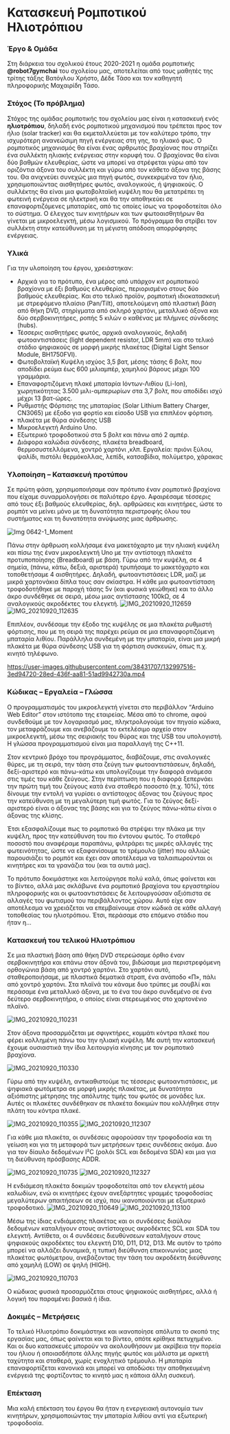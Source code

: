 # Κατασκευή Ρομποτικού Ηλιοτρόπιου

### Έργο & Ομάδα

Στη διάρκεια του σχολικού έτους 2020-2021 η ομάδα ρομποτικής **@robot7gymchai** του σχολείου μας, αποτελείται από τους μαθητές της τρίτης τάξης Βατόγλου Χρήστο, Δέδε Τάσο και τον καθηγητή πληροφορικής Μαχαιρίδη Τάσο.

### Στόχος (Το πρόβλημα)

Στόχος της ομάδας ρομποτικής του σχολείου μας είναι η κατασκευή ενός **ηλιοτρόπιου**, δηλαδή ενός ρομποτικού μηχανισμού που τρέπεται προς τον ήλιο (solar tracker) και θα εκμεταλλεύεται με τον καλύτερο τρόπο, την ισχυρότερη ανανεώσιμη πηγή ενέργειας στη γης, το ηλιακό φως.
Ο ρομποτικός μηχανισμός θα είναι ένας αρθρωτός βραχίονας που στηρίζει ένα συλλέκτη ηλιακής ενέργειας στην κορυφή του. Ο βραχίονας θα είναι δύο βαθμών ελευθερίας, ώστε να μπορεί να στρέφεται γύρω από τον οριζόντια άξονα του συλλέκτη και γύρω από τον κάθετο άξονα της βάσης του.
Θα ανιχνεύει συνεχώς μια πηγή φωτός, συγκεκριμένα τον ήλιο, χρησιμοποιώντας αισθητήρες φωτός, αναλογικούς, ή ψηφιακούς.
Ο συλλέκτης θα είναι μια φωτοβολταϊκή κυψέλη που θα μετατρέπει τη φωτεινή ενέργεια σε ηλεκτρική και θα την αποθηκεύει σε επαναφορτιζόμενες μπαταρίες, από τις οποίες ίσως να τροφοδοτείται όλο το σύστημα.
Ο έλεγχος των κινητήρων και των φωτοαισθητήρων θα γίνεται με μικροελεγκτή, μέσω λογισμικού. Το πρόγραμμα θα στρίβει τον συλλέκτη στην κατεύθυνση με τη μέγιστη απόδοση απορρόφησης ενέργειας. 

### Υλικά

Για την υλοποίηση του έργου, χρειάστηκαν:
  - Αρχικά για το πρότυπο, ένα μέρος από υπάρχον κιτ ρομποτικού βραχίονα με έξι βαθμούς ελευθερίας, περιορισμένο στους δύο βαθμούς ελευθερίας. Και στο τελικό προϊόν, ρομποτική ιδιοκατασκευή με στρεφόμενο πλαίσιο (Pan/Tilt), αποτελούμενη από πλαστική βάση από θήκη DVD, στηρίγματα από σκληρό χαρτόνι, μεταλλικό άξονα και δύο σερβοκινητήρες, ροπής 5 κιλών ο καθένας με πλήμνες σύνδεσης (hubs).
  - Τέσσερις αισθητήρες φωτός, αρχικά αναλογικούς, δηλαδή φωτοαντιστάσεις (light dependent resistor, LDR 5mm) και στο τελικό στάδιο ψηφιακούς σε μορφή μικρής πλακέτας (Digital Light Sensor Module, BH1750FVI).
  - Φωτοβολταϊκή Κυψέλη ισχύος 3,5 βατ, μέσης τάσης 6 βολτ, που αποδίδει ρεύμα έως 600 μιλιαμπέρ, χαμηλού βάρους μέχρι 100 γραμμάρια.
  - Επαναφορτιζόμενη πλακέ μπαταρία Ιόντων-Λιθίου (Li-Ion), χωρητικότητας 3.500 μιλι-αμπερωρίων στα 3,7 βολτ, που αποδίδει ισχύ μέχρι 13 βατ-ώρες.
  - Ρυθμιστής Φόρτισης της μπαταρίας (Solar Lithium Battery Charger, CN3065) με έξοδο για φορτίο και είσοδο USB για επιπλέον φόρτιση.
  - πλακέτα με θύρα σύνδεσης USB
  - Μικροελεγκτή Arduino Uno.
  - Εξωτερικό τροφοδοτικού στα 5 βολτ και πάνω από 2 αμπέρ.
  - Διάφορα καλώδια σύνδεσης, πλακέτα breadboard, θερμοσυστελλόμενα, χοντρό χαρτόνι ,κλπ.
Εργαλεία: πριόνι ξύλου, ψαλίδι, πιστόλι θερμόκολλας, λεπίδι, κατσαβίδια, πολύμετρο, χάρακας

### Υλοποίηση – Κατασκευή προτύπου

Σε πρώτη φάση, χρησιμοποιήσαμε σαν πρότυπο έναν ρομποτικό βραχίονα που είχαμε συναρμολογήσει σε παλιότερο έργο. Αφαιρέσαμε τέσσερις από τους έξι βαθμούς ελευθερίας, δηλ. αρθρώσεις και κινητήρες, ώστε το ρομπότ να μείνει μόνο με τη δυνατότητα περιστροφής όλου του συστήματος και τη δυνατότητα ανύψωσης μιας άρθρωσης.

![Img 0642-1_Moment](https://user-images.githubusercontent.com/38431707/134203574-1de3cf24-bb77-45be-96a6-e96de2057086.jpg)

Πάνω στην άρθρωση κολλήσαμε ένα μακετόχαρτο με την ηλιακή κυψέλη και πίσω της έναν μικροελεγκτή Uno με την αντίστοιχη πλακέτα προτυποποίησης (Breadboard) με βάση. Γύρω από την κυψέλη, σε 4 σημεία, (πάνω, κάτω, δεξιά, αριστερά) τρυπήσαμε το μακετόχαρτο και τοποθετήσαμε 4 αισθητήρες. Δηλαδή, φωτοαντιστάσεις LDR, μαζί με μικρά χαρτονάκια δίπλα τους σαν σκίαστρα. Η κάθε μια φωτοαντίσταση τροφοδοτήθηκε με παροχή τάσης 5v (και φυσικά γειώθηκε) και το άλλο άκρο συνδέθηκε σε σειρά, μέσω μιας αντίστασης 100kΩ, σε 4 αναλογικούς ακροδέκτες του ελεγκτή.
![IMG_20210920_112659](https://user-images.githubusercontent.com/38431707/134204531-feaf221e-eab8-4f17-a181-3873644b52ac.jpg)
![IMG_20210920_112635](https://user-images.githubusercontent.com/38431707/134204546-57482aed-41ca-4252-9d7d-6ddc58dc8275.jpg)

Επιπλέον, συνδέσαμε την έξοδο της κυψέλης σε μια πλακέτα ρυθμιστή φόρτισης, που με τη σειρά της παρέχει ρεύμα σε μια επαναφορτιζόμενη μπαταρία λιθίου. Παράλληλα συνδεμένη με την μπαταρία, είναι μια μικρή πλακέτα με θύρα σύνδεσης USB για τη φόρτιση συσκευών, όπως π.χ. κινητό τηλέφωνο.

https://user-images.githubusercontent.com/38431707/132997516-3ed94720-28ed-436f-aa81-51ad9942730a.mp4

### Κώδικας – Εργαλεία – Γλώσσα

Ο προγραμματισμός του μικροελεγκτή γίνεται στο περιβάλλον “Arduino Web Editor” στον ιστότοπο της εταιρείας. Μέσα από το chrome, αφού συνδεθούμε με τον λογαριασμό μας, πληκτρολογούμε τον πηγαίο κώδικα, τον μεταφράζουμε και ανεβάζουμε το εκτελέσιμο αρχείο στον μικροελεγκτή, μέσω της σειριακής του θύρας και της USB του υπολογιστή. Η γλώσσα προγραμματισμού είναι μια παραλλαγή της C++11.

Στον κεντρικό βρόχο του προγράμματος, διαβάζουμε, στις αναλογικές θύρες, με τη σειρά, την τάση στα ζεύγη των φωτοαντιστάσεων, δηλαδή, δεξί-αριστερό και πάνω-κάτω και υπολογίζουμε την διαφορά ανάμεσα στις τιμές του κάθε ζεύγους. Στην περίπτωση που η διαφορά ξεπερνάει την πρώτη τιμή του ζεύγους κατά ένα σταθερό ποσοστό (π.χ. 10%), τότε δίνουμε την εντολή να γυρίσει ο αντίστοιχος άξονας του ζεύγους προς την κατεύθυνση με τη μεγαλύτερη τιμή φωτός. Για το ζεύγος δεξί-αριστερό είναι ο άξονας της βάσης και για το ζεύγος πάνω-κάτω είναι ο άξονας της κλίσης.

Έτσι εξασφαλίζουμε πως το ρομποτικό θα στρέψει την πλάκα με την κυψέλη, προς την κατεύθυνση του πιο έντονου φωτός. Το σταθερό ποσοστό που αναφέραμε παραπάνω, φιλτράρει τις μικρές αλλαγές της φωτεινότητας, ώστε να εξαφανίσουμε το τρέμουλο (jitter) που αλλιώς παρουσιάζει το ρομπότ και έχει σαν αποτέλεσμα να ταλαιπωρούνται οι κινητήρες και τα γρανάζια του (και τα αυτιά μας).

Το πρότυπο δοκιμάστηκε και λειτούργησε πολύ καλά, όπως φαίνεται και το βίντεο, αλλά μας σκλάβωνε ένα ρομποτικό βραχίονα του εργαστηρίου πληροφορικής και οι φωτοαντιστάσεις δε λειτουργούσαν αξιόπιστα σε αλλαγές του φωτισμού του περιβάλλοντος χώρου. Αυτό είχε σαν αποτέλεσμα να χρειάζεται να επεμβαίνουμε στον κώδικά σε κάθε αλλαγή τοποθεσίας του ηλιοτρόπιου. Έτσι, περάσαμε στο επόμενο στάδιο που ήταν η…

### Κατασκευή του τελικού Ηλιοτρόπιου

Σε μια πλαστική βάση από θήκη DVD στερεώσαμε όρθιο έναν σερβοκινητήρα και επάνω στον άξονά του, βιδώσαμε μια περιστρεφόμενη ορθογώνια βάση από χοντρό χαρτόνι. Στο χαρτόνι αυτό, σταθεροποιήσαμε, με πλαστικά δεματικά στραπ, ένα ανάποδο «Π», πάλι από χοντρό χαρτόνι. Στα πλαϊνά του κάναμε δυο τρύπες με σουβλί και περάσαμε ένα μεταλλικό άξονα, με το ένα του άκρο συνδεμένο σε ένα δεύτερο σερβοκινητήρα, ο οποίος είναι στερεωμένος στο χαρτονένιο πλαϊνό.

![IMG_20210920_110231](https://user-images.githubusercontent.com/38431707/134203858-1cdad6bd-9474-4ab2-8724-30ee91c4e9af.jpg)

Στον άξονα προσαρμόζεται με σφιγκτήρες, κομμάτι κόντρα πλακέ που φέρει κολλημένη πάνω του την ηλιακή κυψέλη. Με αυτή την κατασκευή έχουμε ουσιαστικά την ίδια λειτουργία κίνησης με τον ρομποτικό βραχίονα. 

![IMG_20210920_110330](https://user-images.githubusercontent.com/38431707/134203914-c128c22f-79ad-4cb6-b766-8c7488d65358.jpg)

Γύρω από την κυψέλη, αντικαθιστούμε τις τέσσερις φωτοαντιστάσεις, με ψηφιακά φωτόμετρα σε μορφή μικρής πλακέτας, με δυνατότητα αξιόπιστης μέτρησης της απόλυτης τιμής του φωτός σε μονάδες lux. Αυτές οι πλακέτες συνδέθηκαν σε πλακέτα δοκιμών που κολλήθηκε στην πλάτη του κόντρα πλακέ.

![IMG_20210920_110355](https://user-images.githubusercontent.com/38431707/134202339-a60c911e-e7c3-4374-97ca-5e708461f065.jpg)
![IMG_20210920_112307](https://user-images.githubusercontent.com/38431707/134205729-f0e4766d-ae07-4580-882c-37a7f50cd571.jpg)

Για κάθε μια πλακέτα, οι συνδέσεις αφορούσαν την τροφοδοσία και τη γείωση και για τη μεταφορά των μετρήσεων τρεις συνδέσεις ακόμα. Δυο για τον δίαυλο δεδομένων I²C (ρολόι SCL και δεδομένα SDA) και μια για τη διεύθυνση πρόσβασης ADDR.

![IMG_20210920_110735](https://user-images.githubusercontent.com/38431707/134204136-6591a03b-3162-4849-a4c5-09f412b448c0.jpg)
![IMG_20210920_112327](https://user-images.githubusercontent.com/38431707/134204272-53ef69a2-2d05-4363-8bea-d5d7bd984046.jpg)

Η ενδιάμεση πλακέτα δοκιμών τροφοδοτείται από τον ελεγκτή μέσω καλωδίων, ενώ οι κινητήρες έχουν ανεξάρτητες γραμμές τροφοδοσίας μεγαλύτερων απαιτήσεων σε ισχύ, που ικανοποιούνται με εξωτερικό τροφοδοτικό. 
![IMG_20210920_110649](https://user-images.githubusercontent.com/38431707/134204331-01bbaa01-57b1-49ad-b34f-9bdfed34dd52.jpg)
![IMG_20210920_113100](https://user-images.githubusercontent.com/38431707/134204371-6bf94281-282d-4d4d-96c2-e7f781a6a213.jpg)

Μέσω της ίδιας ενδιάμεσης πλακέτας και οι συνδέσεις διαύλου δεδομένων καταλήγουν στους αντίστοιχους ακροδέκτες SCL και SDA του ελεγκτή. Αντίθετα, οι 4 συνδέσεις διευθύνσεων καταλήγουν στους ψηφιακούς ακροδέκτες του ελεγκτή D10, D11, D12, D13. Με αυτόν το τρόπο μπορεί να αλλάζει δυναμικά, η τυπική διεύθυνση επικοινωνίας μιας πλακέτας φωτόμετρου, ανεβάζοντας την τάση του ακροδέκτη διεύθυνσης από χαμηλή (LOW) σε ψηλή (HIGH).

![IMG_20210920_110703](https://user-images.githubusercontent.com/38431707/134204149-70c6f40e-11fb-4968-940c-a6977bdda112.jpg)

Ο κώδικας φυσικά προσαρμόζεται στους ψηφιακούς αισθητήρες, αλλά ή λογική του παραμένει βασικά ή ίδια.


### Δοκιμές – Μετρήσεις

Το τελικό Ηλιοτρόπιο δοκιμάστηκε και ικανοποίησε απόλυτα το σκοπό της εργασίας μας, όπως φαίνεται και το βίντεο, οπότε κρίθηκε πετυχημένο.
Και οι δυο κατασκευές μπορούν να ακολουθήσουν με ακρίβεια την πορεία του ήλιου ή οποιασδήποτε άλλης πηγής φωτός και μάλιστα με αρκετή ταχύτητα και σταθερά, χωρίς ενοχλητικό τρέμουλο. Η μπαταρία επαναφορτίζεται κανονικά και μπορεί να αποδώσει την αποθηκευμένη ενέργειά της φορτίζοντας το κινητό μας η κάποια άλλη συσκευή.

### Επέκταση

Μια καλή επέκταση του έργου θα ήταν η ενεργειακή αυτονομία των κινητήρων, χρησιμοποιώντας την μπαταρία λιθίου αντί για εξωτερική τροφοδοσία.

